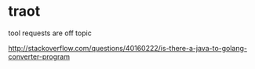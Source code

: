 # traot

tool
requests
are 
off
topic

http://stackoverflow.com/questions/40160222/is-there-a-java-to-golang-converter-program
